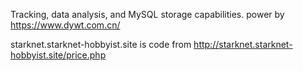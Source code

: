 Tracking, data analysis, and MySQL storage capabilities.   power by  https://www.dywt.com.cn/



starknet.starknet-hobbyist.site  is code from  http://starknet.starknet-hobbyist.site/price.php
